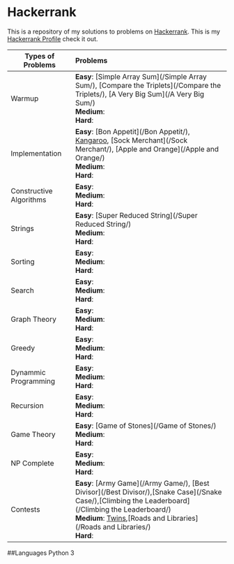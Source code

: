 # Hackerrank
This is a repository of my solutions to problems on [Hackerrank](https://www.hackerrank.com/).
This is my [Hackerrank Profile](https://www.hackerrank.com/mariofidalgo) check it out.

| Types of Problems        | Problems           
| ------------- |:-------------|
| Warmup                  | **Easy**: [Simple Array Sum](/Simple Array Sum/), [Compare the Triplets](/Compare the Triplets/), [A Very Big Sum](/A Very Big Sum/)<br> **Medium**:<br> **Hard**:
| Implementation          | **Easy**: [Bon Appetit](/Bon Appetit/), [Kangaroo](/Kangaroo/), [Sock Merchant](/Sock Merchant/), [Apple and Orange](/Apple and Orange/)<br> **Medium**:<br> **Hard**:
| Constructive Algorithms | **Easy**:<br> **Medium**:<br> **Hard**:
| Strings                 | **Easy**: [Super Reduced String](/Super Reduced String/)<br> **Medium**:<br> **Hard**:      
| Sorting                 | **Easy**:<br> **Medium**:<br> **Hard**:    
| Search                  | **Easy**:<br> **Medium**:<br> **Hard**:      
| Graph Theory            | **Easy**:<br> **Medium**:<br> **Hard**:     
| Greedy                  | **Easy**:<br> **Medium**:<br> **Hard**:   
| Dynammic Programming    | **Easy**:<br> **Medium**:<br> **Hard**:     
| Recursion               | **Easy**:<br> **Medium**:<br> **Hard**:      
| Game Theory             |  **Easy**: [Game of Stones](/Game of Stones/)<br> **Medium**:<br> **Hard**:  
| NP Complete             | **Easy**:<br> **Medium**:<br> **Hard**:     
| Contests                | **Easy**: [Army Game](/Army Game/), [Best Divisor](/Best Divisor/),[Snake Case](/Snake Case/),[Climbing the Leaderboard](/Climbing the Leaderboard/)<br> **Medium**: [Twins](/Twins/),[Roads and Libraries](/Roads and Libraries/)<br> **Hard**:

##Languages
Python 3
